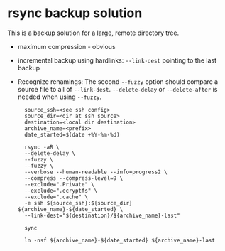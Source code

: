# rsync backup solution
This is a backup solution for a large, remote directory tree.
* maximum compression - obvious
* incremental backup using hardlinks: `--link-dest` pointing to the last backup
* Recognize renamings: The second `--fuzzy` option should compare a source file
to all of `--link-dest`. `--delete-delay` or `--delete-after` is needed when
using `--fuzzy`.

		source_ssh=<see ssh config>
		source_dir=<dir at ssh source>
		destination=<local dir destination>
		archive_name=<prefix>
		date_started=$(date +%Y-%m-%d)

		rsync -aR \
		--delete-delay \
		--fuzzy \
		--fuzzy \
		--verbose --human-readable --info=progress2 \
		--compress --compress-level=9 \
		--exclude=".Private" \
		--exclude=".ecryptfs" \
		--exclude=".cache" \
		-e ssh ${source_ssh}:${source_dir} ${archive_name}-${date_started} \
		--link-dest="${destination}/${archive_name}-last"

		sync

		ln -nsf ${archive_name}-${date_started} ${archive_name}-last

